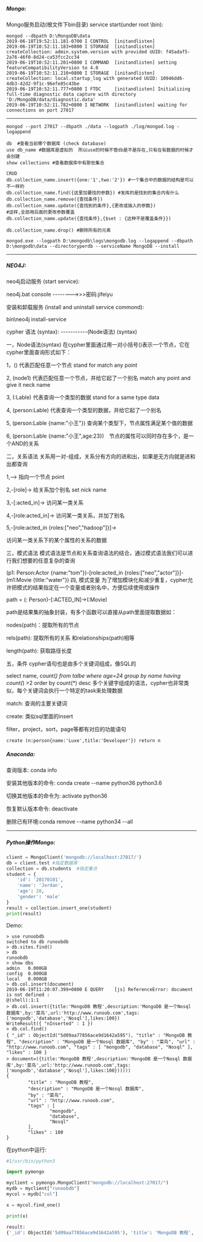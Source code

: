##### Mongo:

Mongo服务启动(根文件下bin目录) service start(under root \bin):

```shell
mongod --dbpath D:\MongoDB\data
2019-06-18T19:52:11.181-0700 I CONTROL  [initandlisten]
2019-06-19T10:52:11.183+0800 I STORAGE  [initandlisten] createCollection: admin.system.version with provided UUID: f45adaf5-2a76-46f0-8d24-ca53fcc2cc34
2019-06-19T10:52:11.201+0800 I COMMAND  [initandlisten] setting featureCompatibilityVersion to 4.0
2019-06-19T10:52:11.210+0800 I STORAGE  [initandlisten] createCollection: local.startup_log with generated UUID: 10946dd6-4db3-42d2-9f1c-96efe85c43be
2019-06-19T10:52:11.777+0800 I FTDC     [initandlisten] Initializing full-time diagnostic data capture with directory 'D:/MongoDB/data/diagnostic.data'
2019-06-19T10:52:11.782+0800 I NETWORK  [initandlisten] waiting for connections on port 27017
```

------------------------------------------------------------------------------------------------------------------------------------------------

```shell
mongod --port 27017 --dbpath ./data --logpath ./log/mongod.log -logappend

db  #查看当前哪个数据库 (check database)
use db_name #数据库是虚拟的  所以use的时候不管db是不是存在,只有在有数据的时候才会创建
show collections #查看数据库中有那些集合 

CRUD
db.collection_name.insert({one:'1',two:'2'}) #一个集合中的数据的结构是可以不一样的
db.collection_name.find({这里加要找的参数}) #发挥的是找到的集合内有什么
db.collection_name.remove({查找条件})
db.collection_name.update({查找到的条件},{更改或插入的参数})
#这样,全部用后面的更改参数覆盖
db.collection_name.update({查找条件},{$set : {这种不是覆盖条件}})

db.collection_name.drop() #删除所有的元素

mongod.exe --logpath D:\mongodb\logs\mongodb.log --logappend --dbpath D:\mongodb\data --directoryperdb --serviceName MongoDB --install
```



-------------------------------------------------------------------------------------------------------------------------------------------------

##### NEO4J:

neo4j启动服务 (start service):

neo4j.bat console               -------->>>密码:jifeiyu

安装和卸载服务 (install and uninstall service commond):

bin\neo4j install-service

cypher 语法 (syntax): -----------(Node语法) (syntax)

一，Node语法(syntax)
在cypher里面通过用一对小括号()表示一个节点，它在cypher里面查询形式如下：

1，() 代表匹配任意一个节点   stand for match any point

2, (node1) 代表匹配任意一个节点，并给它起了一个别名 match any point and give it neck name

3, (:Lable) 代表查询一个类型的数据 stand for a same type data

4, (person:Lable) 代表查询一个类型的数据，并给它起了一个别名

5, (person:Lable {name:"小王"}) 查询某个类型下，节点属性满足某个值的数据

6, (person:Lable {name:"小王",age:23})　节点的属性可以同时存在多个，是一个AND的关系

二，关系语法
关系用一对-组成，关系分有方向的进和出，如果是无方向就是进和出都查询

1,--> 指向一个节点  point

2,-[role]-> 给关系加个别名   set nick name

3,-[:acted_in]-> 访问某一类关系  

4,-[role:acted_in]-> 访问某一类关系，并加了别名

5,-[role:acted_in {roles:["neo","hadoop"]}]->

访问某一类关系下的某个属性的关系的数据

三，模式语法
模式语法是节点和关系查询语法的结合，通过模式语法我们可以进行我们想要的任意复杂的查询

(p1: Person:Actor {name:"tom"})-[role:acted_in {roles:["neo","actor"]}]-(m1:Movie {title:"water"})
四, 模式变量
为了增加模块化和减少重复，cypher允许把模式的结果指定在一个变量或者别名中，方便后续使用或操作

path = (: Person)-[:ACTED_IN]->(:Movie)

path是结果集的抽象封装，有多个函数可以直接从path里面提取数据如：

nodes(path)：提取所有的节点

rels(path): 提取所有的关系 和relationships(path)相等

length(path): 获取路径长度

五，条件
cypher语句也是由多个关键词组成，像SQL的

select name, count(*) from talbe where age=24 group by name having count(*) >2  order by count(*) desc
多个关键字组成的语法，cypher也非常类似，每个关键词会执行一个特定的task来处理数据

match: 查询的主要关键词

create: 类似sql里面的insert

filter，project，sort，page等都有对应的功能语句

```cypher
create (n:person{name:'Luxe',title:'Developer'}) return n
```

##### Anaconda:

查询版本: conda info

安装其他版本的命令: conda create --name python36 python3.6

切换其他版本的命令为: activate python36

恢复默认版本命令: deactivate

删除已有环境:conda remove --name python34 --all 

----------------------------------------------------------------------------------------------------------------------------------------------

##### Python操作Mongo:

```python
client = MongoClient('mongodb://localhost:27017/') 
db = client.test #指定数据库
collection = db.students  #指定集合
student = {  
    'id': '20170101',  
    'name': 'Jordan',  
    'age': 20,  
    'gender': 'male'  
} 
result = collection.insert_one(student)  
print(result) 
```

Demo:

```shell
> use runoobdb
switched to db runoobdb
> db.sites.find()
> db
runoobdb
> show dbs
admin   0.000GB
config  0.000GB
local   0.000GB
> db.col.insert(document)
2019-06-19T11:20:07.399+0800 E QUERY    [js] ReferenceError: document is not defined :
@(shell):1:1
> db.col.insert({title:'MongoDB 教程',description:'MongoDB 是一个Nosql 数据库',by:'菜鸟',url:'http://www.runoob.com',tags:['mongodb','database','Nosql'],likes:100})
WriteResult({ "nInserted" : 1 })
> db.col.find()
{ "_id" : ObjectId("5d09aa77856ace9d1642a595"), "title" : "MongoDB 教程", "description" : "MongoDB 是一个Nosql 数据库", "by" : "菜鸟", "url" : "http://www.runoob.com", "tags" : [ "mongodb", "database", "Nosql" ], "likes" : 100 }
> document=({title:'MongoDB 教程',description:'MongoDB 是一个Nosql 数据库',by:'菜鸟',url:'http://www.runoob.com',tags:['mongodb','database','Nosql'],likes:100})))))
{
        "title" : "MongoDB 教程",
        "description" : "MongoDB 是一个Nosql 数据库",
        "by" : "菜鸟",
        "url" : "http://www.runoob.com",
        "tags" : [
                "mongodb",
                "database",
                "Nosql"
        ],
        "likes" : 100
}
```

在python中运行:

```python
#1/usr/bin/python3

import pymongo

myclient = pymongo.MongoClient("mongodb://localhost:27017/")
mydb = myclient["runoobdb"]
mycol = mydb["col"]

x = mycol.find_one()

print(x)

result:
{'_id': ObjectId('5d09aa77856ace9d1642a595'), 'title': 'MongoDB 教程', 'description': 'MongoDB 是一个Nosql 数据库', 'by': '菜鸟', 'url': 'http://www.runoob.com', 'tags': ['mongodb', 'database', 'Nosql'], 'likes': 100.0}

```

